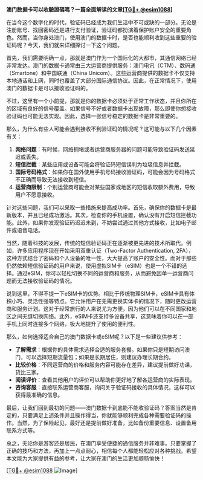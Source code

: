**澳门数据卡可以收驗證碼嗎？一篇全面解读的文章[[TG💪+ @esim1088](https://t.me/s/esim1088)]**

在当今这个数字化的时代，验证码已经成为我们生活中不可或缺的一部分。无论是注册账号、找回密码还是进行支付验证，验证码都扮演着保护账户安全的重要角色。然而，当你身处澳门，使用澳门的数据卡时，是否也能顺利收到这些重要的验证码呢？今天，我们就来详细探讨一下这个问题。

首先，我们需要明确一点，那就是澳门作为一个国际化的大都市，其通信网络已经非常发达。澳门的数据卡通常由三大运营商提供服务：澳门电讯（CTM）、数码通（Smartone）和中国联通（China Unicom）。这些运营商提供的数据卡不仅支持本地通话和上网，同时也覆盖了大部分国际通信协议。因此，在正常情况下，使用澳门的数据卡是可以接收验证码的。

不过，这里有一个小前提，那就是你的数据卡必须处于正常工作状态，并且你所在的区域有良好的信号覆盖。如果信号不好或者数据卡出现故障，那么即使你想接收验证码也可能无法实现。因此，选择一张信号稳定的数据卡是非常重要的。

那么，为什么有些人可能会遇到接收不到验证码的情况呢？这可能与以下几个因素有关：

1. **网络问题**：有时候，网络拥堵或者运营商服务器的问题可能导致验证码发送延迟或丢失。
2. **短信拦截**：某些应用或设备可能会将验证码短信误判为垃圾信息并拦截。
3. **国际号码格式**：如果你在国外使用手机号码接收验证码，可能会因为号码格式不正确而导致无法接收到短信。
4. **运营商限制**：个别运营商可能会对某些国家或地区的短信收取额外费用，导致用户不愿意接收。

针对这些问题，我们可以采取一些措施来提高成功率。首先，确保你的数据卡是最新版本，并且已经成功激活。其次，检查你的手机设置，确认没有开启短信拦截功能。此外，如果你发现验证码迟迟未到，不妨尝试通过其他方式接收，比如电子邮件或语音电话。

当然，随着科技的发展，传统的短信验证码正在逐渐被更先进的技术所取代。例如，许多应用程序现在开始采用双重认证（Two-Factor Authentication, 2FA），这种方式结合了密码和个人设备的唯一性，大大提高了账户的安全性。而对于那些仍然依赖短信验证码的用户来说，使用虚拟SIM卡（eSIM）也是一个不错的选择。通过eSIM，你可以轻松切换不同的运营商和服务，从而避免因单一运营商问题而无法接收验证码的情况。

说到这里，不得不提一下eSIM卡的优势。相比于传统物理SIM卡，eSIM卡具有体积小巧、灵活性强等特点。它允许用户在无需更换实体卡的情况下，随时更改运营商和服务计划。这对于经常旅行的人来说尤为方便，因为他们可以在不同国家和地区之间无缝切换网络。此外，eSIM卡还支持多设备共享，这意味着你可以在一部手机上同时连接多个网络，极大地提升了使用的便利性。

那么，如何选择适合自己的澳门数据卡或eSIM呢？以下是一些建议供参考：

- **了解需求**：根据你的具体需求选择合适的服务套餐。如果你只是短期访问澳门，可以选择短期流量包；如果是长期居住，则建议办理长期合约。
- **比较价格**：不同运营商的价格和服务内容可能存在差异，建议提前做好功课，货比三家。
- **阅读评价**：查看其他用户的评价可以帮助你更好地了解各运营商的实际表现。
- **咨询客服**：直接联系运营商客服，询问关于验证码接收的具体情况，这样可以获得最准确的信息。

最后，让我们回到最初的问题——澳门数据卡到底能不能收验证码？答案当然是肯定的，只要满足上述条件并且操作得当，你就能够顺利完成各种需要验证码的操作。当然，为了保险起见，最好还是提前做好准备，比如备份重要信息、设置备用联系方式等。

总之，无论你是游客还是居民，在澳门享受便捷的通信服务并非难事。只要掌握了正确的技巧和方法，再加上一点点耐心，相信每个人都能轻松应对各种挑战。希望本文能为大家提供有益的参考，让大家在澳门的生活更加顺畅愉快！

[[TG💪+ @esim1088](https://t.me/s/esim1088) ![Image](https://i.postimg.cc/4NQfJmqS/Snipaste-2025-05-13-00-14-12.png)]